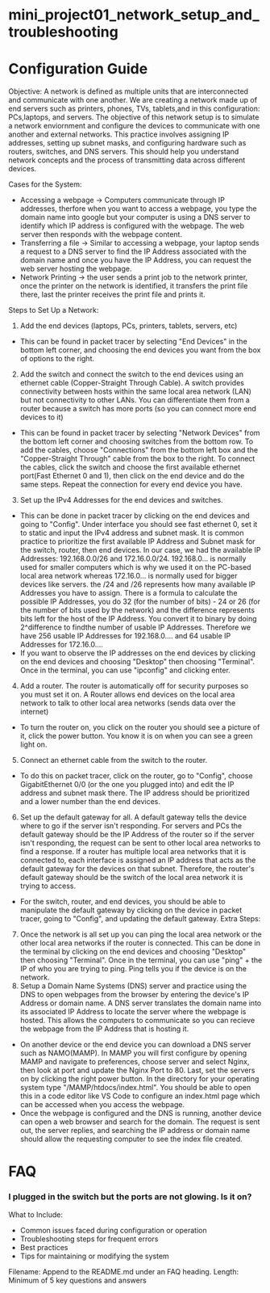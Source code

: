 # mini_project01_network_setup_and_troubleshooting


# Configuration Guide 

Objective: A network is defined as multiple units that are interconnected and communicate with one another. We are creating a network made up of end servers such as printers, phones, TVs, tablets,and in this configuration: PCs,laptops, and servers. The objective of this network setup is to simulate a network enviornment and configure the devices to communicate with one another and external networks. This practice involves assigning IP addresses, setting up subnet masks, and configuring hardware such as routers, switches, and DNS servers. This should help you understand network concepts and the process of transmitting data across different devices.

Cases for the System: 
 - Accessing a webpage -> Computers communicate through IP addresses, therfore when you want to access a webpage, you type the domain name into google but your computer is using a DNS server to identify which IP address is configured with the webpage. The web server then responds with the webpage content. 
 - Transferring a file -> Similar to accessing a webpage, your laptop sends a request to a DNS server to find the IP Address associated with the domain name and once you have the IP Address, you can request the web server hosting the webpage.
 - Network Printing -> the user sends a print job to the network printer, once the printer on the network is identified, it transfers the print file there, last the printer receives the print file and prints it.  

Steps to Set Up a Network: 
 1) Add the end devices (laptops, PCs, printers, tablets, servers, etc)
- This can be found in packet tracer by selecting "End Devices" in the bottom left corner, and choosing the end devices you want from the box of options to the right. 
 2) Add the switch and connect the switch to the end devices using an ethernet cable (Copper-Straight Through Cable). A switch provides connectivity between hosts within the same local area network (LAN) but not connectivity to other LANs. You can differentiate them from a router because a switch has more ports (so you can connect more end devices to it)
  - This can be found in packet tracer by selecting "Network Devices" from the bottom left corner and choosing switches from the bottom row. To add the cables, choose "Connections" from the bottom left box and the "Copper-Straight Through" cable from the box to the right. To connect the cables, click the switch and choose the first available ethernet port(Fast Ethernet 0 and 1), then click on the end device and do the same steps. Repeat the connection for every end device you have. 
 3) Set up the IPv4 Addresses for the end devices and switches.
- This can be done in packet tracer by clicking on the end devices and going to "Config". Under interface you should see fast ethernet 0, set it to static and input the IPv4 address and subnet mask. It is common practice to prioritize the first available IP Address and Subnet mask for the switch, router, then end devices. In our case, we had the available IP Addresses: 192.168.0.0/26 and 172.16.0.0/24. 192.168.0... is normally used for smaller computers which is why we used it on the PC-based local area network whereas 172.16.0... is normally used for bigger devices like servers. the /24 and /26 represents how many available IP Addresses you have to assign. There is a formula to calculate the possible IP Addresses, you do 32 (for the number of bits) - 24 or 26 (for the number of bits used by the network) and the difference represents bits left for the host of the IP Address. You convert it to binary by doing 2^difference to findthe number of usable IP Addresses. Therefore we have 256 usable IP Addresses for 192.168.0.... and 64 usable IP Addresses for 172.16.0....
- If you want to observe the IP addresses on the end devices by clicking on the end devices and choosing "Desktop" then choosing "Terminal". Once in the terminal, you can use "ipconfig" and clicking enter.
 4) Add a router. The router is automatically off for security purposes so you must set it on. A Router allows end devices on the local area network to talk to other local area networks (sends data over the internet)
- To turn the router on, you click on the router you should see a picture of it, click the power button. You know it is on when you can see a green light on.
 5) Connect an ethernet cable from the switch to the router.
-  To do this on packet tracer, click on the router, go to "Config", choose GigabitEthernet 0/0 (or the one you plugged into) and edit the IP address and subnet mask there. The IP address should be prioritized and a lower number than the end devices.
 6)  Set up the default gateway for all. A default gateway tells the device where to go if the server isn't responding. For servers and PCs the default gateway should be the IP Address of the router so if the server isn't responding, the request can be sent to other local area networks to find a response. If a router has multiple local area networks that it is connected to, each interface is assigned an IP address that acts as the default gateway for the devices on that subnet. Therefore, the router's default gateway should be the switch of the local area network it is trying to access.
- For the switch, router, and end devices, you should be able to manipulate the default gateway by clicking on the device in packet tracer, going to "Config", and updating the default gateway. 
  Extra Steps:
7) Once the network is all set up you can ping the local area network or the other local area networks if the router is connected. This can be done in the terminal by clicking on the end devices and choosing "Desktop" then choosing "Terminal". Once in the terminal, you can use "ping" + the IP of who you are trying to ping. Ping tells you if the device is on the network.
8) Setup a Domain Name Systems (DNS) server and practice using the DNS to open webpages from the browser by entering the device's IP Address or domain name. A DNS server translates the domain name into its associated IP Address to locate the server where the webpage is hosted. This allows the computers to communicate so you can recieve the webpage from the IP Address that is hosting it.
  - On another device or the end device you can download a DNS server such as NAMO(MAMP). In MAMP you will first configure by opening MAMP and navigate to preferences, choose server and select Nginx, then look at port and update the Nginx Port to 80. Last, set the servers on by clicking the right power button. In the directory for your operating system type "/MAMP/htdocs/index.html". You should be able to open this in a code editor like VS Code to configure an index.html page which can be accessed when you access the webpage.
  - Once the webpage is configured and the DNS is running, another device can open a web browser and search for the domain. The request is sent out, the server replies, and searching the IP address or domain name should allow the requesting computer to see the index file created.

 # FAQ 

 ### I plugged in the switch but the ports are not glowing. Is it on?

What to Include:
- Common issues faced during configuration or operation
- Troubleshooting steps for frequent errors
- Best practices
- Tips for maintaining or modifying the system

Filename: Append to the README.md under an FAQ heading.
Length: Minimum of 5 key questions and answers


